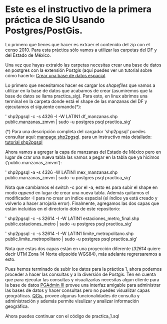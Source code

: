 Este es el instructivo de la primera práctica de SIG Usando Postgres/PostGis.
=============

Lo primero que tienes que hacer es extraer el contenido del zip con el censo 2010. Para esta práctica sólo vamos a utilizar
 las carpetas del DF y del Estado de México.
 
 Una vez que hayas extraido las carpetas necesitas crear una base de datos en postgres con la extensión Postgis (aquí puedes ver un tutorial sobre cómo hacerlo: 
 [Crear una base de datos espacial](http://workshops.boundlessgeo.com/postgis-intro/creating_db.html).
 
 Lo primero que necesitamos hacer es cargar los _shapefiles_ que vamos a utilizar en la base de datos que acabamos de crear (asumiremos que la base de datos se llama practica_sig). Para esto, en linux abrimos una terminal en la carpeta donde está el shape de las manzanas del DF y ejecutamos el siguiente comando(*):
 
 ' shp2pgsql -c -s 4326 -I  -W LATIN1 df_manzanas.shp public.manzanas_zmvm | sudo -u postgres psql practica_sig'
 
 (*) Para una descripción completa del cargador 'shp2pgsql' puedes consultar aquí: [manpage shp2pgsql](http://man.cx/shp2pgsql).
para un instructivo más detallado: [tutorial shp2pgsql](http://suite.opengeo.org/docs/dataadmin/pgGettingStarted/shp2pgsql.html)

Ahora vamos a agregar la capa de manzanas del Estado de México pero en lugar de crar una nueva tabla las vamos a pegar en la tabla que ya hicimos ('public.manzanas_zmvm'):

 ' shp2pgsql -a -s 4326 -W LATIN1 mex_manzanas.shp public.manzanas_zmvm | sudo -u postgres psql practica_sig'
 
 Nota que cambiamos el switch -c por el -a, esto es para subir el shape en modo _append_ en lugar de crear una nueva tabla. Además quitamos el modificador -I para no crear un índice espacial (el índice ya está creado y volverlo a hacer arrojaría error).
 Finalmente, agregamos las dos capas que están incluidas en el directorio _data_ de este repositorio:
 
 ' shp2pgsql -c -s 32614 -I  -W LATIN1 estaciones_metro_final.shp public.estaciones_metro | sudo -u postgres psql practica_sig'
 
  ' shp2pgsql -c -s 32614 -I  -W LATIN1 limite_metropolitano.shp public.limite_metropolitano | sudo -u postgres psql practica_sig'
  
  Nota que estas dos capas están en una proyección diferente (_32614_ quiere decir UTM Zona 14 Norte elipsoide WGS84), más adelante regrersaremos a esto.
  
  Pues hemos terminado de subir los datos para la práctica 1, ahora podemos proceder a hacer las consultas y a la diversión de Postgis. Ten en cuenta que para ejecutar las consultas y visualizarlas necesitas algun cliente para la base de datos [PGAdmin III](http://www.pgadmin.org/) provee una interfaz amigable para administrar las bases de datos y hacer consultas pero no puedes visualizar capas geográficas. [QGis](http://www.qgis.org/en/site/), provee algunas funcionalidades de consulta y administración y además permite visulizar y analizar información geográfica.

 Ahora puedes continuar con el código de practica_1.sql
